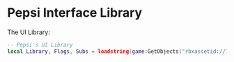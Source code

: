 # Pepsi Interface Library

The UI Library:
```lua
-- Pepsi's UI Library
local Library, Flags, Subs = loadstring(game:GetObjects("rbxassetid://7657867786")[1].Source)("Pepsi's UI Library")
```
